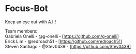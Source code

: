 # Focus-Bot
Keep an eye out with A.I.!

Team members:   
Gabriela Onelli - @g-onelli - [https://github.com/g-onelli]   
Erick Lim - @redroach51 - [https://github.com/redroach51]   
Steven Santiago - @Stev0439 - [https://github.com/Stev0439]

